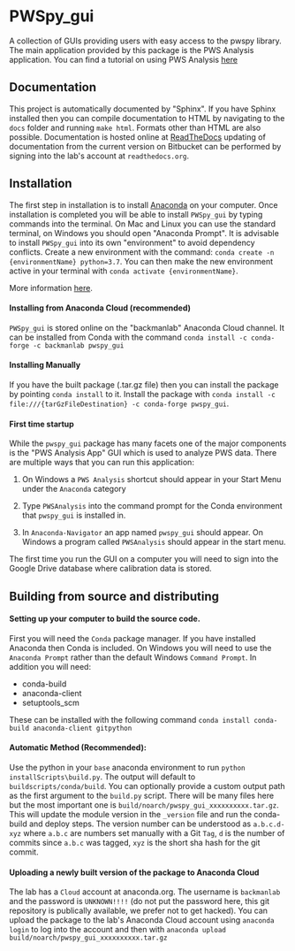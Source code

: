 # PWSpy_gui
A collection of GUIs providing users with easy access to the pwspy library. The main application provided by this package is the PWS Analysis application. You can find a tutorial on using PWS Analysis [here](https://nanthony21.github.io/AnalysisIntroduction/demo.html)

## Documentation
This project is automatically documented by "Sphinx". If you have Sphinx installed then you can compile documentation to HTML 
by navigating to the `docs` folder and running `make html`. Formats other than HTML are also possible. Documentation is
hosted online at [ReadTheDocs](https://pwspy_gui.readthedocs.io/en/dev/) updating of documentation from the current version on Bitbucket can be performed
by signing into the lab's account at `readthedocs.org`.

## Installation
The first step in installation is to install [Anaconda](https://www.anaconda.com/products/individual) on your computer. Once installation
is completed you will be able to install `PWSpy_gui` by typing commands into the terminal. On Mac and Linux you can use the standard terminal, on Windows you
should open "Anaconda Prompt".
It is advisable to install `PWSpy_gui` into its own "environment" to avoid dependency conflicts. 
Create a new environment with the command: `conda create -n {environmentName} python=3.7`. You can then make the new environment active in your terminal with `conda activate {environmentName}`.

More information [here](https://docs.conda.io/projects/conda/en/latest/user-guide/tasks/manage-environments.html).

#### Installing from Anaconda Cloud (recommended)
`PWSpy_gui` is stored online on the "backmanlab" Anaconda Cloud channel. It can be installed from Conda with the command `conda install -c conda-forge -c backmanlab pwspy_gui`

#### Installing Manually
If you have the built package (.tar.gz file) then you can install the package by pointing `conda install` to it.
Install the package with `conda install -c file:///{tarGzFileDestination} -c conda-forge pwspy_gui`.

#### First time startup
While the `pwspy_gui` package has many facets one of the major components is the "PWS Analysis App" GUI which is used to analyze PWS data.
There are multiple ways that you can run this application:  

1. On Windows a `PWS Analysis` shortcut should appear in your Start Menu under
the `Anaconda` category  

2. Type `PWSAnalysis` into the command prompt for the Conda environment
that `pwspy_gui` is installed in.  

3. In `Anaconda-Navigator` an app named `pwspy_gui` should appear. On Windows a program called `PWSAnalysis` should appear in the start menu. 

The first time you run the GUI on a computer you will
need to sign into the Google Drive database where calibration data is stored.

 
## Building from source and distributing

#### Setting up your computer to build the source code.
First you will need the `Conda` package manager. If you have installed Anaconda then Conda is included.
On Windows you will need to use the `Anaconda Prompt` rather than the default Windows `Command Prompt`.
In addition you will need:  
 - conda-build
 - anaconda-client  
 - setuptools_scm
 
 These can be installed with the following command `conda install conda-build anaconda-client gitpython`  

#### Automatic Method (Recommended):
Use the python in your `base` anaconda environment to run `python installScripts\build.py`.
The output will default to `buildscripts/conda/build`. You can optionally provide a custom
output path as the first argument to the `build.py` script. There will be many
files here but the most important one is `build/noarch/pwspy_gui_xxxxxxxxxx.tar.gz`.
This will update the module version in the `_version` file and run the conda-build and deploy steps.
The version number can be understood as `a.b.c.d-xyz` where `a.b.c` are numbers set manually with a Git `Tag`, `d` is the number of commits since 
`a.b.c` was tagged, `xyz` is the short sha hash for the git commit.

#### Uploading a newly built version of the package to Anaconda Cloud
The lab has a `Cloud` account at anaconda.org. The username is `backmanlab` and the password is `UNKNOWN!!!!` (do not put the password here, this git repository is publically available, we prefer not to get hacked).
You can upload the package to the lab's Anaconda Cloud account using `anaconda login` to log into the account and then with `anaconda upload build/noarch/pwspy_gui_xxxxxxxxxx.tar.gz`


